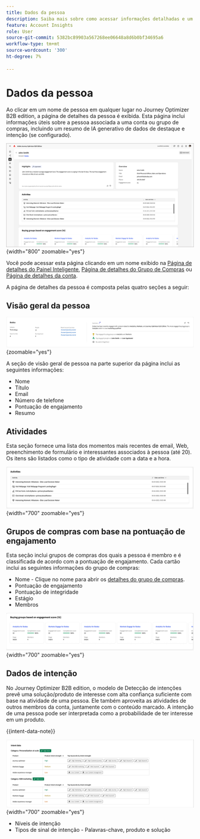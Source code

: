 ```yaml
---
title: Dados da pessoa
description: Saiba mais sobre como acessar informações detalhadas e um resumo de IA generativo para uma pessoa associada a uma conta ou grupo de compras no Journey Optimizer B2B edition.
feature: Account Insights
role: User
source-git-commit: 5382bc89903a567268ee06648a8d6b0bf34695a6
workflow-type: tm+mt
source-wordcount: '300'
ht-degree: 7%

---
```


# Dados da pessoa

Ao clicar em um nome de pessoa em qualquer lugar no Journey Optimizer B2B edition, a página de detalhes da pessoa é exibida. Esta página inclui informações úteis sobre a pessoa associada a uma conta ou grupo de compras, incluindo um resumo de IA generativo de dados de destaque e intenção (se configurado). <!-- There are also [actions](#person-actions) that you can execute for the person. -->

![Página de detalhes da pessoa](./assets/person-details-page.png){width="800" zoomable="yes"}

Você pode acessar esta página clicando em um nome exibido na [Página de detalhes do Painel Inteligente](../dashboards/intelligent-dashboard.md), [Página de detalhes do Grupo de Compras](../buying-groups/buying-group-details.md) ou [Página de detalhes da conta](./account-details.md).

A página de detalhes da pessoa é composta pelas quatro seções a seguir:

## Visão geral da pessoa

![Visão geral da pessoa](./assets/details-page-account-overview.png){zoomable="yes"}

A seção de visão geral de pessoa na parte superior da página inclui as seguintes informações:

* Nome
* Título
* Email
* Número de telefone
* Pontuação de engajamento
* Resumo

## Atividades

Esta seção fornece uma lista dos momentos mais recentes de email, Web, preenchimento de formulário e interessantes associados à pessoa (até 20). Os itens são listados como o tipo de atividade com a data e a hora.

![Atividades - detalhes da pessoa](./assets/person-details-activities.png){width="700" zoomable="yes"}

## Grupos de compras com base na pontuação de engajamento

Esta seção inclui grupos de compras dos quais a pessoa é membro e é classificada de acordo com a pontuação de engajamento. Cada cartão inclui as seguintes informações do grupo de compras:

* Nome - Clique no nome para abrir os [detalhes do grupo de compras](../buying-groups/buying-group-details.md).
* Pontuação de engajamento
* Pontuação de integridade
* Estágio
* Membros

![Comprando grupos com base no compromisso - detalhes da pessoa](./assets/person-details-buying-groups-engagement.png){width="700" zoomable="yes"}

## Dados de intenção

No Journey Optimizer B2B edition, o modelo de Detecção de intenções prevê uma solução/produto de interesse com alta confiança suficiente com base na atividade de uma pessoa. Ele também aproveita as atividades de outros membros da conta, juntamente com o conteúdo marcado. A intenção de uma pessoa pode ser interpretada como a probabilidade de ter interesse em um produto.

{{intent-data-note}}

![Dados da intenção - detalhes da pessoa](./assets/intent-data-panel.png){width="700" zoomable="yes"}

* Níveis de intenção
* Tipos de sinal de intenção - Palavras-chave, produto e solução

<!-- ## Person actions -->
